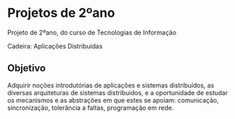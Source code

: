 # Projetos de 2ºano
Projeto de 2ºano, do curso de Tecnologias de Informação 

Cadeira: Aplicações Distribuidas

## Objetivo

Adquirir noções introdutórias de aplicações e sistemas distribuídos, as diversas arquiteturas de sistemas distribuídos, e  a oportunidade de estudar os mecanismos e as abstrações em que estes se apoiam: comunicação, sincronização, tolerância a faltas, programação em rede. 
